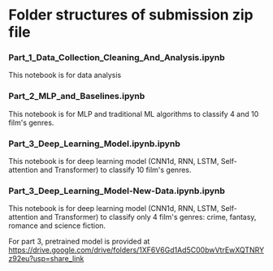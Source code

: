# Folder structures of submission zip file

### Part_1_Data_Collection_Cleaning_And_Analysis.ipynb

This notebook is for data analysis

### Part_2_MLP_and_Baselines.ipynb

This notebook is for MLP and traditional ML algorithms to classify 4 and 10 film's genres.

### Part_3_Deep_Learning_Model.ipynb.ipynb

This notebook is for deep learning model (CNN1d, RNN, LSTM, Self-attention and Transformer)
to classify 10 film's genres.

### Part_3_Deep_Learning_Model-New-Data.ipynb.ipynb

This notebook is for deep learning model (CNN1d, RNN, LSTM, Self-attention and Transformer)
to classify only 4 film's genres: crime, fantasy, romance and science fiction.

For part 3, pretrained model is provided at https://drive.google.com/drive/folders/1XF6V6Gd1Ad5C00bwVtrEwXQTNRYz92eu?usp=share_link

